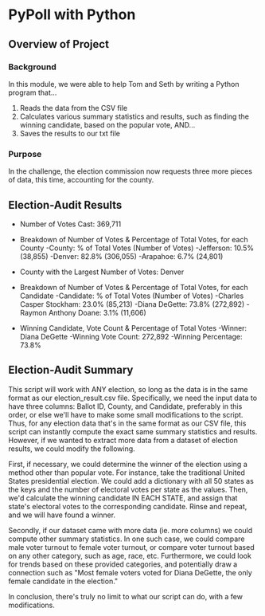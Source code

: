 # PyPoll with Python

## Overview of Project

### Background
In this module, we were able to help Tom and Seth by writing a Python program that...
1. Reads the data from the CSV file
2. Calculates various summary statistics and results, such as finding the winning candidate, based on the popular vote, AND...
3. Saves the results to our txt file

### Purpose
In the challenge, the election commission now requests three more pieces of data, this time, accounting for the county.

## Election-Audit Results

- Number of Votes Cast: 369,711

- Breakdown of Number of Votes & Percentage of Total Votes, for each County
    -County: % of Total Votes (Number of Votes)
    -Jefferson: 10.5% (38,855)
    -Denver: 82.8% (306,055)
    -Arapahoe: 6.7% (24,801)

- County with the Largest Number of Votes: Denver

- Breakdown of Number of Votes & Percentage of Total Votes, for each Candidate
    -Candidate: % of Total Votes (Number of Votes)
    -Charles Casper Stockham: 23.0% (85,213)
    -Diana DeGette: 73.8% (272,892)
    -Raymon Anthony Doane: 3.1% (11,606)

- Winning Candidate, Vote Count & Percentage of Total Votes
    -Winner: Diana DeGette
    -Winning Vote Count: 272,892
    -Winning Percentage: 73.8%

## Election-Audit Summary
This script will work with ANY election, so long as the data is in the same format as our election_result.csv file. Specifically, we need the input data to have three columns: Ballot ID, County, and Candidate, preferably in this order, or else we'll have to make some small modifications to the script. Thus, for any election data that's in the same format as our CSV file, this script can instantly compute the exact same summary statistics and results. However, if we wanted to extract more data from a dataset of election results, we could modify the following. 

First, if necessary, we could determine the winner of the election using a method other than popular vote. For instance, take the traditional United States presidential election. We could add a dictionary with all 50 states as the keys and the number of electoral votes per state as the values. Then, we'd calculate the winning candidate IN EACH STATE, and assign that state's electoral votes to the corresponding candidate. Rinse and repeat, and we will have found a winner. 

Secondly, if our dataset came with more data (ie. more columns) we could compute other summary statistics. In one such case, we could compare male voter turnout to female voter turnout, or compare voter turnout based on any other category, such as age, race, etc. Furthermore, we could look for trends based on these provided categories, and potentially draw a connection such as "Most female voters voted for Diana DeGette, the only female candidate in the election."

In conclusion, there's truly no limit to what our script can do, with a few modifications.
